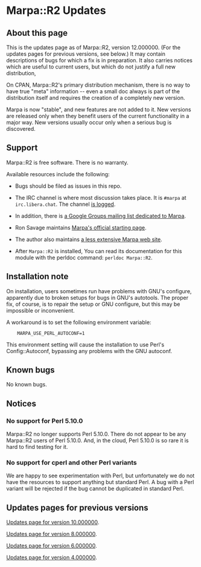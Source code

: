 <!--
Copyright 2022 Jeffrey Kegler
This file is part of Marpa::R2.  Marpa::R2 is free software: you can
redistribute it and/or modify it under the terms of the GNU Lesser
General Public License as published by the Free Software Foundation,
either version 3 of the License, or (at your option) any later version.

Marpa::R2 is distributed in the hope that it will be useful,
but WITHOUT ANY WARRANTY; without even the implied warranty of
MERCHANTABILITY or FITNESS FOR A PARTICULAR PURPOSE.  See the GNU
Lesser General Public License for more details.

You should have received a copy of the GNU Lesser
General Public License along with Marpa::R2.  If not, see
http://www.gnu.org/licenses/.
-->

# Marpa::R2 Updates

## About this page

This is the updates page as of Marpa::R2,
version 12.000000.
(For the updates pages for previous versions, see below.)
It may contain descriptions of bugs for which a fix
is in preparation.
It also carries notices which are useful to current users,
but which do not justify a full new distribution,

On CPAN, Marpa::R2's primary distribution mechanism,
there is no way to have true "meta" information --
even a small doc always is part of the distribution itself
and requires the creation of a completely new version.

Marpa is now "stable", and new features are not added to it.
New versions are released only when they benefit users
of the current functionality in a major way.
New versions usually occur only when a serious
bug is discovered.

## Support

Marpa::R2 is free software.
There is no warranty.

Available resources include the following:

* Bugs should be filed as issues in this repo.

* The IRC channel is where most discussion takes place.
It is `#marpa` at
`irc.libera.chat`.
The channel
[is logged](http://colabti.org/irclogger/irclogger_log/marpa).

* In addition, there is
[a Google Groups mailing list dedicated to
Marpa](https://groups.google.com/forum/?fromgroups#!forum/marpa-parser).

* Ron Savage maintains
[Marpa's official starting
page](http://savage.net.au/Marpa.html).

* The author also maintains [a less extensive Marpa web
site](https://jeffreykegler.github.io/Marpa-web-site/).

* After `Marpa::R2` is installed,
You can read its documentation for this module with the perldoc command:
`perldoc Marpa::R2`.

## Installation note

On installation, users sometimes run have problems with
GNU's configure, apparently due to broken setups for bugs
in GNU's autotools.  The proper fix, of course, is to repair
the setup or GNU configure, but this may be impossible or
inconvenient.

A workaround is to set the following environment variable:
```
    MARPA_USE_PERL_AUTOCONF=1
```
This environment setting will cause the installation to use
Perl's Config::Autoconf,
bypassing any problems with the GNU autoconf.

## Known bugs

No known bugs.

## Notices

### No support for Perl 5.10.0

Marpa::R2 no longer supports Perl 5.10.0.
There do not appear to be any Marpa::R2 users
of Perl 5.10.0.
And, in the cloud,
Perl 5.10.0 is so rare it is hard to find testing for it.

### No support for cperl and other Perl variants

We are happy to see experimentation with Perl,
but unfortunately we do not have
the resources to support anything but standard Perl.
A bug with a Perl variant will be rejected
if the bug cannot be duplicated in standard Perl.

## Updates pages for previous versions

[Updates page for version 10.000000](https://github.com/jeffreykegler/Marpa--R2/blob/master/etc/old_updates/UPDATES-10.000000.md).

[Updates page for version 8.000000](https://github.com/jeffreykegler/Marpa--R2/blob/master/etc/old_updates/UPDATES-8.000000.md).

[Updates page for version 6.000000](https://github.com/jeffreykegler/Marpa--R2/blob/master/etc/old_updates/UPDATES-6.000000.md).

[Updates page for version 4.000000](https://github.com/jeffreykegler/Marpa--R2/blob/master/etc/old_updates/UPDATES-4.000000.md).
